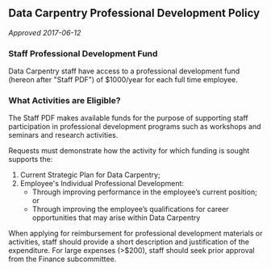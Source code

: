 ## Data Carpentry Professional Development Policy
*Approved 2017-06-12*

### Staff Professional Development Fund

Data Carpentry staff have access to a professional development fund (hereon after "Staff PDF") of $1000/year for each full time employee.

### What Activities are Eligible?

The Staff PDF makes available funds for the purpose of supporting staff participation in professional development programs such as workshops and seminars and research activities.

Requests must demonstrate how the activity for which funding is sought supports the:

1. Current Strategic Plan for Data Carpentry;
2. Employee's Individual Professional Development:
   - Through improving performance in the employee’s current position; or
   - Through improving the employee’s qualifications for career opportunities that may arise within Data Carpentry

When applying for reimbursement for professional development materials or activities, staff should provide a short description and justification of the expenditure. For large expenses (>$200), staff should seek prior approval from the Finance subcommittee.
